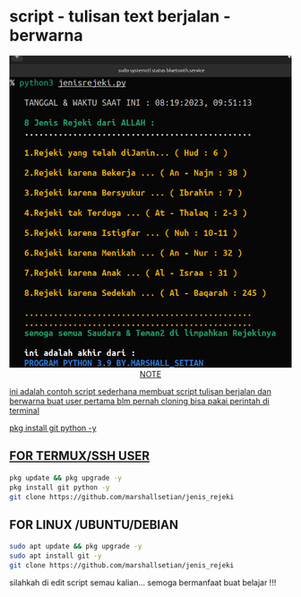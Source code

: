 # script - tulisan text berjalan - berwarna

<p align="center">
<a href="#"><img src="Screenshot from 2023-08-19 10-25-36.png"

## NOTE
ini adalah contoh script sederhana membuat script tulisan berjalan dan berwarna
buat user pertama blm pernah cloning bisa pakai perintah di terminal

pkg install git python -y

## FOR TERMUX/SSH USER
```bash
pkg update && pkg upgrade -y
pkg install git python -y
git clone https://github.com/marshallsetian/jenis_rejeki
```
## FOR LINUX /UBUNTU/DEBIAN
```bash
sudo apt update && pkg upgrade -y
sudo apt install git -y
git clone https://github.com/marshallsetian/jenis_rejeki
```
silahkah di edit script semau kalian...
semoga bermanfaat buat belajar !!!




